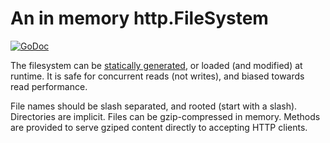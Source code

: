 # An in memory http.FileSystem

[![GoDoc](https://godoc.org/github.com/ncruces/go-fs/memfs?status.svg)](https://godoc.org/github.com/ncruces/go-fs/memfs)

The filesystem can be [statically generated](https://github.com/ncruces/go-fs/tree/master/memfsgen),
or loaded (and modified) at runtime.
It is safe for concurrent reads (not writes), and biased towards read performance.

File names should be slash separated, and rooted (start with a slash).
Directories are implicit.
Files can be gzip-compressed in memory.
Methods are provided to serve gziped content directly to accepting HTTP clients.
